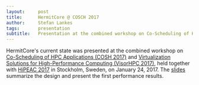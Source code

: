 ```yaml
---
layout:     post
title:      HermitCore @ COSCH 2017
author:     Stefan Lankes
tags: 	    presentation
subtitle:   Presentation at the combined workshop on Co-Scheduling of HPC Applications and Virtualization Solutions for High-Performance Computing
---
```


HermitCore's current state was presented at the combined workshop on [Co-Scheduling of HPC Applications (COSH 2017)](http://wwwi10.lrr.in.tum.de/~trinitic/COSH2017/) and [Virtualization Solutions for High-Performance Computing (VisorHPC 2017)](https://visorhpc.github.io), held together with [HiPEAC 2017](https://www.hipeac.net/2017/stockholm/) in Stockholm, Sweden, on January 24, 2017.
The [slides](/pdf/cosch2017.pdf) summarize the design and present the first performance results.
